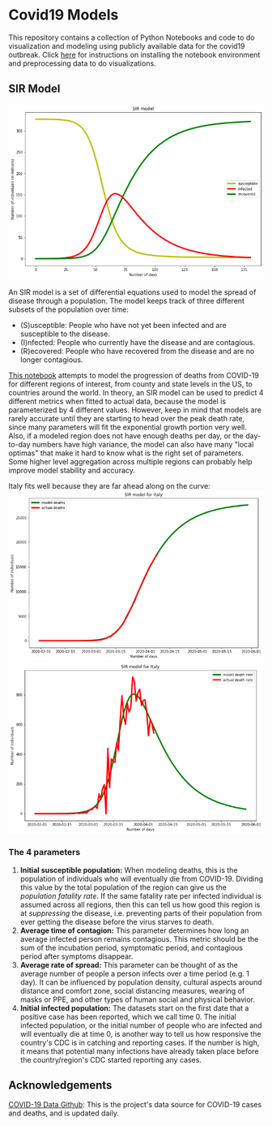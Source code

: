 # Covid19 Models

This repository contains a collection of Python Notebooks and code to do visualization and modeling using publicly available data for the covid19 outbreak.
Click [here](./INSTALL.md) for instructions on installing the notebook environment and preprocessing data to do visualizations.

## SIR Model

![SIR Example](./images/sir_model.png)

An SIR model is a set of differential equations used to model the spread of disease through a population. The model keeps track of three different subsets of the population over time:

* (S)usceptible: People who have not yet been infected and are susceptible to the disease.
* (I)nfected: People who currently have the disease and are contagious.
* (R)ecovered: People who have recovered from the disease and are no longer contagious.

[This notebook](./sir_modeling.ipynb) attempts to model the progression of deaths from COVID-19 for different regions of interest, from county and state levels in the US, to countries around the world. In theory, an SIR model can be used to predict 4 different metrics when fitted to actual data, because the model is parameterized by 4 different values. However, keep in mind that models are rarely accurate until they are starting to head over the peak death rate, since many parameters will fit the exponential growth portion very well. Also, if a modeled region does not have enough deaths per day, or the day-to-day numbers have high variance, the model can also have many "local optimas" that make it hard to know what is the right set of parameters. Some higher level aggregation across multiple regions can probably help improve model stability and accuracy.

Italy fits well because they are far ahead along on the curve:
![Italy Total Deaths](./images/italy_deaths_total.png)
![Italy Death Rate](./images/italy_death_rate.png)

### The 4 parameters

1. **Initial susceptible population:** When modeling deaths, this is the population of individuals who will eventually die from COVID-19. Dividing this value by the total population of the region can give us the *population fatality rate*. If the same fatality rate per infected individual is assumed across all regions, then this can tell us how good this region is at *suppressing* the disease, i.e. preventing parts of their population from ever getting the disease before the virus starves to death.
2. **Average time of contagion:** This parameter determines how long an average infected person remains contagious. This metric should be the sum of the incubation period, symptomatic period, and contagious period after symptoms disappear.
3. **Average rate of spread:** This parameter can be thought of as the average number of people a person infects over a time period (e.g. 1 day). It can be influenced by population density, cultural aspects around distance and comfort zone, social distancing measures, wearing of masks or PPE, and other types of human social and physical behavior.
4. **Initial infected population:** The datasets start on the first date that a positive case has been reported, which we call time 0. The initial infected population, or the initial number of people who are infected and will eventually die at time 0, is another way to tell us how responsive the country's CDC is in catching and reporting cases. If the number is high, it means that potential many infections have already taken place before the country/region's CDC started reporting any cases.

## Acknowledgements

[COVID-19 Data Github](https://github.com/CSSEGISandData/COVID-19): This is the project's data source for COVID-19 cases and deaths, and is updated daily.

